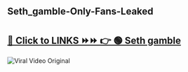 
 ## Seth_gamble-Only-Fans-Leaked

# <h2><a href="https://clipsfans.com/Seth_gamble&ref=git">🔗 Click to LINKS ⏩⏩ 👉 🟢 Seth gamble </a></h2>

<a href="https://clipsfans.com/Seth_gamble&ref=git" rel="nofollow" data-target="animated-image.originalLink"><img src="https://i.ibb.co.com/xMMVF88/686577567.gif" alt="Viral Video Original" style="max-width: 100%; display: inline-block;" data-target="animated-image.originalImage"></a>
